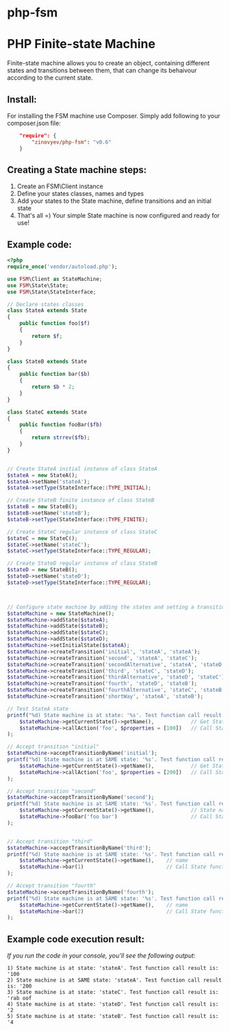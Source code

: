 php-fsm
=======

# PHP Finite-state Machine

Finite-state machine allows you to create an object, containing different states and transitions between them,
that can change its behaivour according to the current state.

## Install:

For installing the FSM machine use Composer. Simply add following to your composer.json file:
```json
    "require": {
        "zinovyev/php-fsm": "v0.6"
    }
```

## Creating a State machine steps:
1. Create an FSM\Client instance
2. Define your states classes, names and types
3. Add your states to the State machine, define transitions and an initial state
4. That's all =) Your simple State machine is now configured and ready for use!

## Example code:
```php
<?php
require_once('vendor/autoload.php');

use FSM\Client as StateMachine;
use FSM\State\State;
use FSM\State\StateInterface;

// Declare states classes
class StateA extends State
{
    public function foo($f)
    {
        return $f;
    }
}

class StateB extends State
{
    public function bar($b)
    {
        return $b * 2;
    }
}

class StateC extends State
{
    public function fooBar($fb)
    {
        return strrev($fb);
    }
}


// Create StateA initial instance of class StateA
$stateA = new StateA();
$stateA->setName('stateA');
$stateA->setType(StateInterface::TYPE_INITIAL);

// Create StateB finite instance of class StateB
$stateB = new StateB();
$stateB->setName('stateB');
$stateB->setType(StateInterface::TYPE_FINITE);

// Create StateC regular instance of class StateC
$stateC = new StateC();
$stateC->setName('stateC');
$stateC->setType(StateInterface::TYPE_REGULAR);

// Create StateD regular instance of class StateB
$stateD = new StateB();
$stateD->setName('stateD');
$stateD->setType(StateInterface::TYPE_REGULAR);



// Configure state machine by adding the states and setting a transition
$stateMachine = new StateMachine();
$stateMachine->addState($stateA);
$stateMachine->addState($stateB);
$stateMachine->addState($stateC);
$stateMachine->addState($stateD);
$stateMachine->setInitialState($stateA);
$stateMachine->createTransition('initial', 'stateA', 'stateA');
$stateMachine->createTransition('second', 'stateA', 'stateC');
$stateMachine->createTransition('secondAlternative', 'stateA', 'stateD');
$stateMachine->createTransition('third', 'stateC', 'stateD');
$stateMachine->createTransition('thirdAlternative', 'stateD', 'stateC');
$stateMachine->createTransition('fourth', 'stateD', 'stateB');
$stateMachine->createTransition('fourthAlternative', 'stateC', 'stateB');
$stateMachine->createTransition('shortWay', 'stateA', 'stateB');

// Test StateA state
printf("%d) State machine is at state: '%s'. Test function call result is: '%s\n", 1,
    $stateMachine->getCurrentState()->getName(),            // Get State name
    $stateMachine->callAction('foo', $properties = [100])   // Call State function
);

// Accept transition "initial"
$stateMachine->acceptTransitionByName('initial');
printf("%d) State machine is at SAME state: '%s'. Test function call result is: '%s\n", 2,
    $stateMachine->getCurrentState()->getName(),            // Get State name
    $stateMachine->callAction('foo', $properties = [200])   // Call State function
);

// Accept transition "second"
$stateMachine->acceptTransitionByName('second');
printf("%d) State machine is at SAME state: '%s'. Test function call result is: '%s\n", 3,
    $stateMachine->getCurrentState()->getName(),            // State name
    $stateMachine->fooBar('foo bar')                        // Call State function
);


// Accept transition "third"
$stateMachine->acceptTransitionByName('third');
printf("%d) State machine is at SAME state: '%s'. Test function call result is: '%s\n", 4,
    $stateMachine->getCurrentState()->getName(),    // name
    $stateMachine->bar(1)                           // Call State function
);

// Accept transition "fourth"
$stateMachine->acceptTransitionByName('fourth');
printf("%d) State machine is at SAME state: '%s'. Test function call result is: '%s\n", 5,
    $stateMachine->getCurrentState()->getName(),    // name
    $stateMachine->bar(2)                           // Call State function
);
```

## Example code execution result:

*If you run the code in your console, you'll see the following output*:
```
1) State machine is at state: 'stateA'. Test function call result is: '100
2) State machine is at SAME state: 'stateA'. Test function call result is: '200
3) State machine is at state: 'stateC'. Test function call result is: 'rab oof
4) State machine is at state: 'stateD'. Test function call result is: '2
5) State machine is at state: 'stateB'. Test function call result is: '4
```